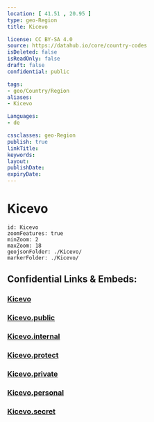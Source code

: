 ```yaml
---
location: [ 41.51 , 20.95 ] 
type: geo-Region
title: Kicevo

license: CC BY-SA 4.0
source: https://datahub.io/core/country-codes
isDeleted: false
isReadOnly: false
draft: false
confidential: public

tags:
- geo/Country/Region
aliases:
- Kicevo

Languages:
- de

cssclasses: geo-Region
publish: true
linkTitle: 
keywords: 
layout: 
publishDate: 
expiryDate: 
---
```


# Kicevo

```leaflet
id: Kicevo
zoomFeatures: true 
minZoom: 2 
maxZoom: 18
geojsonFolder: ./Kicevo/
markerFolder: ./Kicevo/
```


## Confidential Links & Embeds: 

### [Kicevo](/_Standards/Earth/Continent/Europe/Europe~South/Macedonia~North/Municipalities~Macedonia/Kicevo.md) 

### [Kicevo.public](/_public/Earth/Continent/Europe/Europe~South/Macedonia~North/Municipalities~Macedonia/Kicevo.public.md) 

### [Kicevo.internal](/_internal/Earth/Continent/Europe/Europe~South/Macedonia~North/Municipalities~Macedonia/Kicevo.internal.md) 

### [Kicevo.protect](/_protect/Earth/Continent/Europe/Europe~South/Macedonia~North/Municipalities~Macedonia/Kicevo.protect.md) 

### [Kicevo.private](/_private/Earth/Continent/Europe/Europe~South/Macedonia~North/Municipalities~Macedonia/Kicevo.private.md) 

### [Kicevo.personal](/_personal/Earth/Continent/Europe/Europe~South/Macedonia~North/Municipalities~Macedonia/Kicevo.personal.md) 

### [Kicevo.secret](/_secret/Earth/Continent/Europe/Europe~South/Macedonia~North/Municipalities~Macedonia/Kicevo.secret.md)

